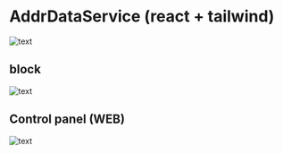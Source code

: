 # AddrDataService (react + tailwind)
![text](https://i.imgur.com/s1Lzf7L.png)
## block
![text](https://i.imgur.com/rFvxPf0.png)

## Control panel (WEB)
![text](https://i.imgur.com/ypgu7ZD.png)
